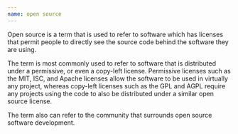 ```yaml
---
name: open source
---
```

Open source is a term that is used to refer to software which has licenses that permit people to directly see the source code behind the software they are using.

The term is most commonly used to refer to software that is distributed under a permissive, or even a copy-left license. Permissive licenses such as the MIT, ISC, and Apache licenses allow the software to be used in virtually any project, whereas copy-left licenses such as the GPL and AGPL require any projects using the code to also be distributed under a similar open source license.

The term also can refer to the community that surrounds open source software development.
